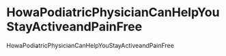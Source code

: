 # HowaPodiatricPhysicianCanHelpYouStayActiveandPainFree
HowaPodiatricPhysicianCanHelpYouStayActiveandPainFree
